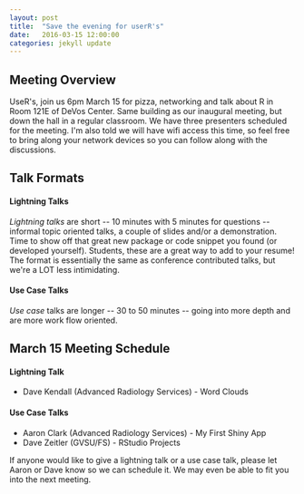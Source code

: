 ```yaml
---
layout: post
title:  "Save the evening for userR's"
date:   2016-03-15 12:00:00
categories: jekyll update
---
```


## Meeting Overview

UseR's, join us 6pm March 15 for pizza, networking and talk about R in Room 121E of DeVos Center. Same building as our inaugural meeting, but down the hall in a regular classroom. We have three presenters scheduled for the meeting. I'm also told we will have wifi access this time, so feel free to bring along your network devices so you can follow along with the discussions.

## Talk Formats

#### Lightning Talks

*Lightning talks* are short -- 10 minutes with 5 minutes for questions -- informal topic oriented talks, a couple of slides and/or a demonstration. Time to show off that great new package or code snippet you found (or developed yourself). Students, these are a great way to add to your resume! The format is essentially the same as conference contributed talks, but we're a LOT less intimidating. 

#### Use Case Talks

*Use case* talks are longer -- 30 to 50 minutes -- going into more depth and are more work flow oriented.


## March 15 Meeting Schedule


#### Lightning Talk

- Dave Kendall (Advanced Radiology Services) - Word Clouds

#### Use Case Talks

- Aaron Clark (Advanced Radiology Services) - My First Shiny App
- Dave Zeitler (GVSU/FS) - RStudio Projects


If anyone would like to give a lightning talk or a use case talk, please let Aaron or Dave know so we can schedule it. We may even be able to fit you into the next meeting.
